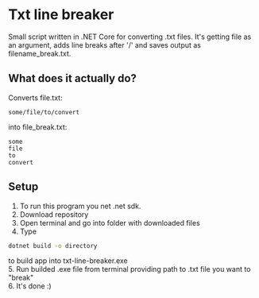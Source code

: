# Txt line breaker
Small script written in .NET Core for converting .txt files. 
It's getting file as an argument, adds line breaks after '/' and saves output as filename_break.txt.

## What does it actually do?
Converts file.txt:

```
some/file/to/convert
```

into file_break.txt:
```
some
file
to
convert
```

## Setup
1. To run this program you net .net sdk.  
2. Download repository
3. Open terminal and go into folder with downloaded files
4. Type
``` cmd
dotnet build -o directory
```
  to build app into txt-line-breaker.exe  
5. Run builded .exe file from terminal providing path to .txt file you want to "break"  
6. It's done :) 
